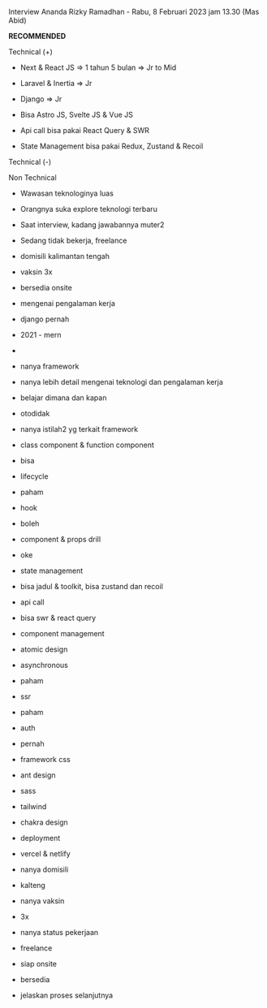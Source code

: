 Interview Ananda Rizky Ramadhan - Rabu, 8 Februari 2023 jam 13.30 (Mas Abid)  

  

**RECOMMENDED**  

  

Technical (+)  

- Next & React JS => 1 tahun 5 bulan => Jr to Mid  
    
- Laravel & Inertia => Jr  
    
- Django => Jr  
    
- Bisa Astro JS, Svelte JS & Vue JS   
    
- Api call bisa pakai React Query & SWR  
    
- State Management bisa pakai Redux, Zustand & Recoil  
    

Technical (-)  

  

Non Technical  

- Wawasan teknologinya luas  
    
- Orangnya suka explore teknologi terbaru  
    
- Saat interview, kadang jawabannya muter2  
    
- Sedang tidak bekerja, freelance  
    
- domisili kalimantan tengah  
    
- vaksin 3x  
    
- bersedia onsite  
    

  

  

- mengenai pengalaman kerja  
    

- django pernah  
    
- 2021 - mern  
    
-   
    

- nanya framework  
    
- nanya lebih detail mengenai teknologi dan pengalaman kerja  
    
- belajar dimana dan kapan  
    

- otodidak  
    

- nanya istilah2 yg terkait framework  
    

- class component & function component  
    

- bisa  
    

- lifecycle  
    

- paham  
    

- hook  
    

- boleh  
    

- component & props drill  
    

- oke  
    

- state management  
    

- bisa jadul & toolkit, bisa zustand dan recoil  
    

- api call  
    

- bisa swr & react query  
    

- component management  
    

- atomic design  
    

- asynchronous  
    

- paham  
    

- ssr  
    

- paham  
    

- auth  
    

- pernah  
    

- framework css  
    

- ant design  
    
- sass  
    
- tailwind  
    
- chakra design  
    

- deployment  
    

- vercel & netlify  
    

- nanya domisili  
    

- kalteng  
    

- nanya vaksin  
    

- 3x  
    

- nanya status pekerjaan  
    

- freelance  
    

- siap onsite  
    

- bersedia  
    

- jelaskan proses selanjutnya